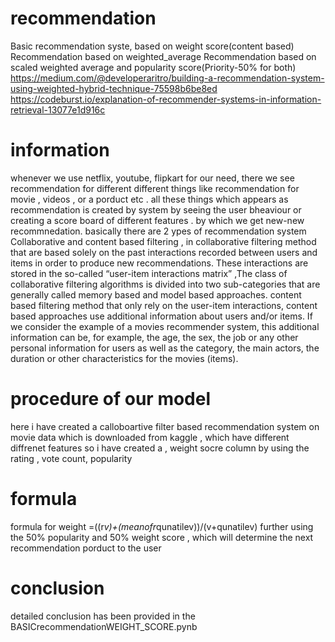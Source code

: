 # recommendation
Basic recommendation syste, based on weight score(content based)
Recommendation based on weighted_average
Recommendation based on scaled weighted average and popularity score(Priority-50% for both)
https://medium.com/@developeraritro/building-a-recommendation-system-using-weighted-hybrid-technique-75598b6be8ed https://codeburst.io/explanation-of-recommender-systems-in-information-retrieval-13077e1d916c
# information
whenever we use netflix, youtube, flipkart for our need, there we see recommendation for different different things like recommendation for movie , videos , or a porduct etc .
all these things which appears as recommendation is created by system by seeing the user bheaviour or creating a score board of different features . by which we get new-new recommnedation.
basically there are 2 ypes of recommendation system Collaborative and content based filtering , in collaborative filtering method that are based solely on the past interactions recorded between users and items in order to produce new recommendations. These interactions are stored in the so-called “user-item interactions matrix” ,The class of collaborative filtering algorithms is divided into two sub-categories that are generally called memory based and model based approaches.
content based filtering method  that only rely on the user-item interactions, content based approaches use additional information about users and/or items. If we consider the example of a movies recommender system, this additional information can be, for example, the age, the sex, the job or any other personal information for users as well as the category, the main actors, the duration or other characteristics for the movies (items).

# procedure of our model
here i have created a calloboartive filter based recommendation system on movie data which is downloaded from 
kaggle , which have different diffrenet features so i have created a , weight socre column by using the rating , vote count, popularity 
# formula 
formula for weight =((r*v)+(meanofr*qunatilev))/(v+qunatilev)
further using the 50% popularity and 50% weight score , which will determine the next recommendation porduct to the user
# conclusion
detailed conclusion has been provided in the BASICrecommendationWEIGHT_SCORE.pynb
